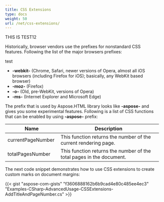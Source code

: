 ```yaml
---
title: CSS Extensions
type: docs
weight: 50
url: /net/css-extensions/
---
```

THIS IS TEST12

Historically, browser vendors use the prefixes for nonstandard CSS features. Following the list of the major browsers prefixes:

test

* **\-webkit-** (Chrome, Safari, newer versions of Opera, almost all iOS browsers (including Firefox for iOS); basically, any WebKit based browser)
* **\-moz-** (Firefox)
* **\-o-** (Old, pre-WebKit, versions of Opera)
* **\-ms-** (Internet Explorer and Microsoft Edge)

The prefix that is used by Aspose.HTML library looks like **\-aspose-** and gives you some experimental features. Following is a list of CSS functions that can be enabled by using **\-aspose-** prefix:

| **Name**           | **Description**                                                      |
| ------------------ | -------------------------------------------------------------------- |
| currentPageNumber  | This function returns the number of the current rendering page.      |
| totalPagesNumber   | This function returns the number of the total pages in the document. |

The next code snippet demonstrates how to use CSS extensions to create custom marks on document margins: 

{{< gist "aspose-com-gists" "f3606888162b6b9cad4e80c485ee4ec3" "Examples-CSharp-AdvancedUsage-CSSExtensions-AddTitleAndPageNumber.cs" >}}